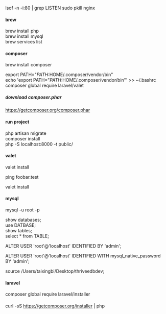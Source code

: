 
lsof -n -i:80 | grep LISTEN
sudo pkill nginx   

#### brew
brew install php   
brew install mysql    
brew services list      

#### composer 
brew install composer     

export PATH="$PATH:$HOME/.composer/vendor/bin"     
echo 'export PATH="$PATH:$HOME/.composer/vendor/bin"' >> ~/.bashrc      
composer global require laravel/valet       

##### download composer.phar
https://getcomposer.org/composer.phar


#### run project
php artisan migrate    
composer install      
php -S localhost:8000 -t public/       


#### valet
valet install

ping foobar.test

valet install

#### mysql
mysql -u root -p

show databases;   
use DATBASE;   
show tables;  
select * from TABLE;   

ALTER USER 'root'@'localhost' IDENTIFIED BY 'admin';

ALTER USER 'root'@'localhost' IDENTIFIED WITH mysql_native_password BY 'admin';   

source /Users/taixingbi/Desktop/thriveedbdev;


#### laravel
composer global require laravel/installer





#### 
curl -sS https://getcomposer.org/installer | php
